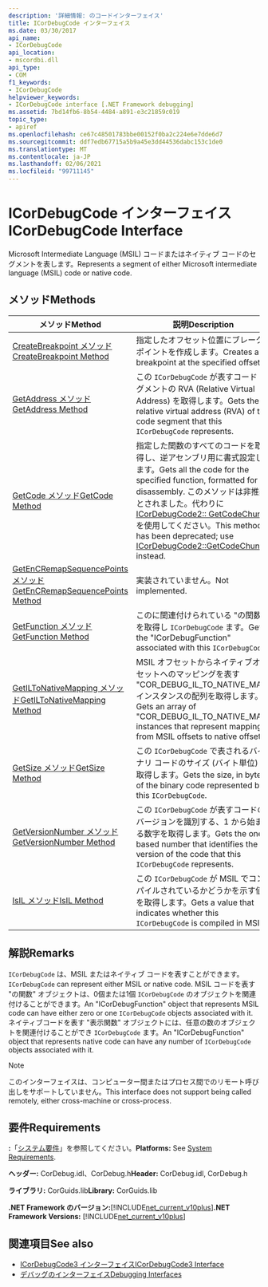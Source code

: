 ```yaml
---
description: '詳細情報: のコードインターフェイス'
title: ICorDebugCode インターフェイス
ms.date: 03/30/2017
api_name:
- ICorDebugCode
api_location:
- mscordbi.dll
api_type:
- COM
f1_keywords:
- ICorDebugCode
helpviewer_keywords:
- ICorDebugCode interface [.NET Framework debugging]
ms.assetid: 7bd14fb6-8b54-4484-a891-e3c21859c019
topic_type:
- apiref
ms.openlocfilehash: ce67c48501783bbe00152f0ba2c224e6e7dde6d7
ms.sourcegitcommit: ddf7edb67715a5b9a45e3dd44536dabc153c1de0
ms.translationtype: MT
ms.contentlocale: ja-JP
ms.lasthandoff: 02/06/2021
ms.locfileid: "99711145"
---
```

# <a name="icordebugcode-interface"></a><span data-ttu-id="6454b-103">ICorDebugCode インターフェイス</span><span class="sxs-lookup"><span data-stu-id="6454b-103">ICorDebugCode Interface</span></span>

<span data-ttu-id="6454b-104">Microsoft Intermediate Language (MSIL) コードまたはネイティブ コードのセグメントを表します。</span><span class="sxs-lookup"><span data-stu-id="6454b-104">Represents a segment of either Microsoft intermediate language (MSIL) code or native code.</span></span>  
  
## <a name="methods"></a><span data-ttu-id="6454b-105">メソッド</span><span class="sxs-lookup"><span data-stu-id="6454b-105">Methods</span></span>  
  
|<span data-ttu-id="6454b-106">メソッド</span><span class="sxs-lookup"><span data-stu-id="6454b-106">Method</span></span>|<span data-ttu-id="6454b-107">説明</span><span class="sxs-lookup"><span data-stu-id="6454b-107">Description</span></span>|  
|------------|-----------------|  
|[<span data-ttu-id="6454b-108">CreateBreakpoint メソッド</span><span class="sxs-lookup"><span data-stu-id="6454b-108">CreateBreakpoint Method</span></span>](icordebugcode-createbreakpoint-method.md)|<span data-ttu-id="6454b-109">指定したオフセット位置にブレークポイントを作成します。</span><span class="sxs-lookup"><span data-stu-id="6454b-109">Creates a breakpoint at the specified offset.</span></span>|  
|[<span data-ttu-id="6454b-110">GetAddress メソッド</span><span class="sxs-lookup"><span data-stu-id="6454b-110">GetAddress Method</span></span>](icordebugcode-getaddress-method.md)|<span data-ttu-id="6454b-111">この `ICorDebugCode` が表すコード セグメントの RVA (Relative Virtual Address) を取得します。</span><span class="sxs-lookup"><span data-stu-id="6454b-111">Gets the relative virtual address (RVA) of the code segment that this `ICorDebugCode` represents.</span></span>|  
|[<span data-ttu-id="6454b-112">GetCode メソッド</span><span class="sxs-lookup"><span data-stu-id="6454b-112">GetCode Method</span></span>](icordebugcode-getcode-method.md)|<span data-ttu-id="6454b-113">指定した関数のすべてのコードを取得し、逆アセンブリ用に書式設定します。</span><span class="sxs-lookup"><span data-stu-id="6454b-113">Gets all the code for the specified function, formatted for disassembly.</span></span> <span data-ttu-id="6454b-114">このメソッドは非推奨とされました。代わりに [ICorDebugCode2:: GetCodeChunks](icordebugcode2-getcodechunks-method.md) を使用してください。</span><span class="sxs-lookup"><span data-stu-id="6454b-114">This method has been deprecated; use [ICorDebugCode2::GetCodeChunks](icordebugcode2-getcodechunks-method.md) instead.</span></span>|  
|[<span data-ttu-id="6454b-115">GetEnCRemapSequencePoints メソッド</span><span class="sxs-lookup"><span data-stu-id="6454b-115">GetEnCRemapSequencePoints Method</span></span>](icordebugcode-getencremapsequencepoints-method.md)|<span data-ttu-id="6454b-116">実装されていません。</span><span class="sxs-lookup"><span data-stu-id="6454b-116">Not implemented.</span></span>|  
|[<span data-ttu-id="6454b-117">GetFunction メソッド</span><span class="sxs-lookup"><span data-stu-id="6454b-117">GetFunction Method</span></span>](icordebugcode-getfunction-method.md)|<span data-ttu-id="6454b-118">このに関連付けられている "の関数" を取得し `ICorDebugCode` ます。</span><span class="sxs-lookup"><span data-stu-id="6454b-118">Gets the "ICorDebugFunction" associated with this `ICorDebugCode`.</span></span>|  
|[<span data-ttu-id="6454b-119">GetILToNativeMapping メソッド</span><span class="sxs-lookup"><span data-stu-id="6454b-119">GetILToNativeMapping Method</span></span>](icordebugcode-getiltonativemapping-method.md)|<span data-ttu-id="6454b-120">MSIL オフセットからネイティブオフセットへのマッピングを表す "COR_DEBUG_IL_TO_NATIVE_MAP" インスタンスの配列を取得します。</span><span class="sxs-lookup"><span data-stu-id="6454b-120">Gets an array of "COR_DEBUG_IL_TO_NATIVE_MAP" instances that represent mappings from MSIL offsets to native offsets.</span></span>|  
|[<span data-ttu-id="6454b-121">GetSize メソッド</span><span class="sxs-lookup"><span data-stu-id="6454b-121">GetSize Method</span></span>](icordebugcode-getsize-method.md)|<span data-ttu-id="6454b-122">この `ICorDebugCode` で表されるバイナリ コードのサイズ (バイト単位) を取得します。</span><span class="sxs-lookup"><span data-stu-id="6454b-122">Gets the size, in bytes, of the binary code represented by this `ICorDebugCode`.</span></span>|  
|[<span data-ttu-id="6454b-123">GetVersionNumber メソッド</span><span class="sxs-lookup"><span data-stu-id="6454b-123">GetVersionNumber Method</span></span>](icordebugcode-getversionnumber-method.md)|<span data-ttu-id="6454b-124">この `ICorDebugCode` が表すコードのバージョンを識別する、1 から始まる数字を取得します。</span><span class="sxs-lookup"><span data-stu-id="6454b-124">Gets the one-based number that identifies the version of the code that this `ICorDebugCode` represents.</span></span>|  
|[<span data-ttu-id="6454b-125">IsIL メソッド</span><span class="sxs-lookup"><span data-stu-id="6454b-125">IsIL Method</span></span>](icordebugcode-isil-method.md)|<span data-ttu-id="6454b-126">この `ICorDebugCode` が MSIL でコンパイルされているかどうかを示す値を取得します。</span><span class="sxs-lookup"><span data-stu-id="6454b-126">Gets a value that indicates whether this `ICorDebugCode` is compiled in MSIL.</span></span>|  
  
## <a name="remarks"></a><span data-ttu-id="6454b-127">解説</span><span class="sxs-lookup"><span data-stu-id="6454b-127">Remarks</span></span>  

 <span data-ttu-id="6454b-128">`ICorDebugCode` は、MSIL またはネイティブ コードを表すことができます。</span><span class="sxs-lookup"><span data-stu-id="6454b-128">`ICorDebugCode` can represent either MSIL or native code.</span></span> <span data-ttu-id="6454b-129">MSIL コードを表す "の関数" オブジェクトは、0個または1個 `ICorDebugCode` のオブジェクトを関連付けることができます。</span><span class="sxs-lookup"><span data-stu-id="6454b-129">An "ICorDebugFunction" object that represents MSIL code can have either zero or one `ICorDebugCode` objects associated with it.</span></span> <span data-ttu-id="6454b-130">ネイティブコードを表す "表示関数" オブジェクトには、任意の数のオブジェクトを関連付けることができ `ICorDebugCode` ます。</span><span class="sxs-lookup"><span data-stu-id="6454b-130">An "ICorDebugFunction" object that represents native code can have any number of `ICorDebugCode` objects associated with it.</span></span>  
  
> [!NOTE]
> <span data-ttu-id="6454b-131">このインターフェイスは、コンピューター間またはプロセス間でのリモート呼び出しをサポートしていません。</span><span class="sxs-lookup"><span data-stu-id="6454b-131">This interface does not support being called remotely, either cross-machine or cross-process.</span></span>  
  
## <a name="requirements"></a><span data-ttu-id="6454b-132">要件</span><span class="sxs-lookup"><span data-stu-id="6454b-132">Requirements</span></span>  

 <span data-ttu-id="6454b-133">**:**「[システム要件](../../get-started/system-requirements.md)」を参照してください。</span><span class="sxs-lookup"><span data-stu-id="6454b-133">**Platforms:** See [System Requirements](../../get-started/system-requirements.md).</span></span>  
  
 <span data-ttu-id="6454b-134">**ヘッダー:** CorDebug.idl、CorDebug.h</span><span class="sxs-lookup"><span data-stu-id="6454b-134">**Header:** CorDebug.idl, CorDebug.h</span></span>  
  
 <span data-ttu-id="6454b-135">**ライブラリ:** CorGuids.lib</span><span class="sxs-lookup"><span data-stu-id="6454b-135">**Library:** CorGuids.lib</span></span>  
  
 <span data-ttu-id="6454b-136">**.NET Framework のバージョン:**[!INCLUDE[net_current_v10plus](../../../../includes/net-current-v10plus-md.md)]</span><span class="sxs-lookup"><span data-stu-id="6454b-136">**.NET Framework Versions:** [!INCLUDE[net_current_v10plus](../../../../includes/net-current-v10plus-md.md)]</span></span>  
  
## <a name="see-also"></a><span data-ttu-id="6454b-137">関連項目</span><span class="sxs-lookup"><span data-stu-id="6454b-137">See also</span></span>

- [<span data-ttu-id="6454b-138">ICorDebugCode3 インターフェイス</span><span class="sxs-lookup"><span data-stu-id="6454b-138">ICorDebugCode3 Interface</span></span>](icordebugcode3-interface.md)
- [<span data-ttu-id="6454b-139">デバッグのインターフェイス</span><span class="sxs-lookup"><span data-stu-id="6454b-139">Debugging Interfaces</span></span>](debugging-interfaces.md)
